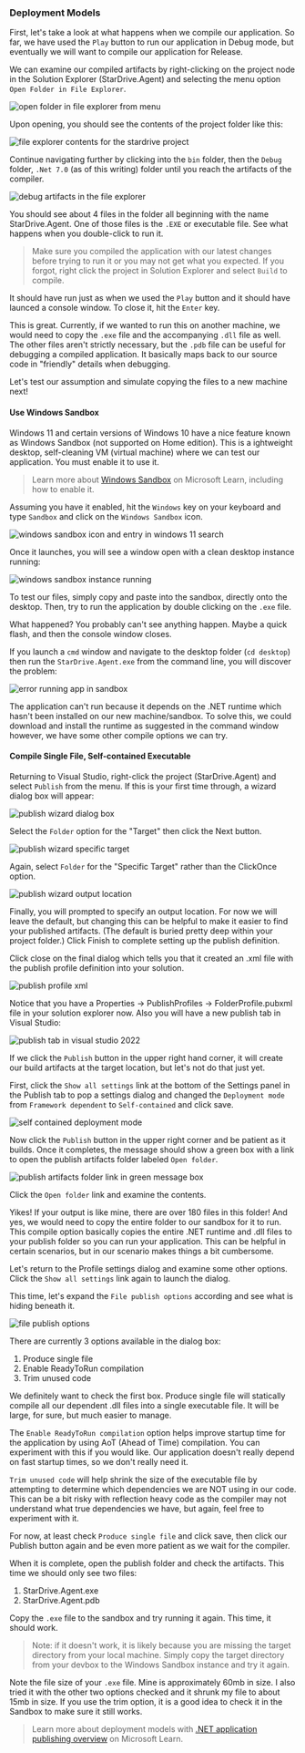 ### Deployment Models
First, let's take a look at what happens when we compile our application. So far, we have used the `Play` button to run our application in Debug mode, but eventually we will want to compile our application for Release.

We can examine our compiled artifacts by right-clicking on the project node in the Solution Explorer (StarDrive.Agent) and selecting the menu option `Open Folder in File Explorer`.

![open folder in file explorer from menu](images/part4/10-open-folder-in-file-explorer-menu.png)

Upon opening, you should see the contents of the project folder like this:

![file explorer contents for the stardrive project](images/part4/11-project-folder-in-file-explorer-contents.png)

Continue navigating further by clicking into the `bin` folder, then the `Debug` folder, `.Net 7.0` (as of this writing) folder until you reach the artifacts of the compiler.

![debug artifacts in the file explorer](images/part4/12-debug-files-in-folder-content.png)

You should see about 4 files in the folder all beginning with the name StarDrive.Agent. One of those files is the `.EXE` or executable file. See what happens when you double-click to run it.

>Make sure you compiled the application with our latest changes before trying to run it or you may not get what you expected. If you forgot, right click the project in Solution Explorer and select `Build` to compile.

It should have run just as when we used the `Play` button and it should have launced a console window. To close it, hit the `Enter` key.

This is great. Currently, if we wanted to run this on another machine, we would need to copy the `.exe` file and the accompanying `.dll` file as well. The other files aren't strictly necessary, but the `.pdb` file can be useful for debugging a compiled application. It basically maps back to our source code in "friendly" details when debugging.

Let's test our assumption and simulate copying the files to a new machine next!

#### Use Windows Sandbox
Windows 11 and certain versions of Windows 10 have a nice feature known as Windows Sandbox (not supported on Home edition). This is a  ightweight desktop, self-cleaning VM (virtual machine) where we can test our application. You must enable it to use it.

>Learn more about [Windows Sandbox](https://learn.microsoft.com/en-us/windows/security/threat-protection/windows-sandbox/windows-sandbox-overview) on Microsoft Learn, including how to enable it.

Assuming you have it enabled, hit the `Windows` key on your keyboard and type `Sandbox` and click on the `Windows Sandbox` icon.

![windows sandbox icon and entry in windows 11 search](images/part4/13-windows-sandbox.png)

Once it launches, you will see a window open with a clean desktop instance running:

![windows sandbox instance running](images/part4/14-windows-sandbox-launched.png)

To test our files, simply copy and paste into the sandbox, directly onto the desktop. Then, try to run the application by double clicking on the `.exe` file.

What happened? You probably can't see anything happen. Maybe a quick flash, and then the console window closes.

If you launch a `cmd` window and navigate to the desktop folder (`cd desktop`) then run the `StarDrive.Agent.exe` from the command line, you will discover the problem:

![error running app in sandbox](images/part4/15-error-running-app-in-sandbox.png)

The application can't run because it depends on the .NET runtime which hasn't been installed on our new machine/sandbox. To solve this, we could download and install the runtime as suggested in the command window however, we have some other compile options we can try.

#### Compile Single File, Self-contained Executable
Returning to Visual Studio, right-click the project (StarDrive.Agent) and select `Publish` from the menu. If this is your first time through, a wizard dialog box will appear:

![publish wizard dialog box](images/part4/16-publish-wizard-dialog.png)

Select the `Folder` option for the "Target" then click the Next button.

![publish wizard specific target](images/part4/17-publish-wizard-specific-target.png)

Again, select `Folder` for the "Specific Target" rather than the ClickOnce option.

![publish wizard output location](images/part4/18-publish-wizard-specific-output-location.png)

Finally, you will prompted to specify an output location. For now we will leave the default, but changing this can be helpful to make it easier to find your published artifacts. (The default is buried pretty deep within your project folder.) Click Finish to complete setting up the publish definition.

Click close on the final dialog which tells you that it created an .xml file with the publish profile definition into your solution.

![publish profile xml](images/part4/19-publish-profile-xml.png)

Notice that you have a Properties -> PublishProfiles -> FolderProfile.pubxml file in your solution explorer now. Also you will have a new publish tab in Visual Studio:

![publish tab in visual studio 2022](images/part4/20-publish-tab-vs2022.png)

If we click the `Publish` button in the upper right hand corner, it will create our build artifacts at the target location, but let's not do that just yet. 

First, click the `Show all settings` link at the bottom of the Settings panel in the Publish tab to pop a settings dialog and changed the `Deployment mode` from `Framework dependent` to `Self-contained` and click save.

![self contained deployment mode](images/part4/21-profile-settings-self-contianed.png)

Now click the `Publish` button in the upper right corner and be patient as it builds. Once it completes, the message should show a green box with a link to open the publish artifacts folder labeled `Open folder`. 

![publish artifacts folder link in green message box](images/part4/22-publish-succeeded-output-folder-link.png)

Click the `Open folder` link and examine the contents.

Yikes! If your output is like mine, there are over 180 files in this folder! And yes, we would need to copy the entire folder to our sandbox for it to run. This compile option basically copies the entire .NET runtime and .dll files to your publish folder so you can run your application. This can be helpful in certain scenarios, but in our scenario makes things a bit cumbersome.

Let's return to the Profile settings dialog and examine some other options. Click the `Show all settings` link again to launch the dialog.

This time, let's expand the `File publish options` according and see what is hiding beneath it.

![file publish options](images/part4/23-file-publish-options.png)

There are currently 3 options available in the dialog box:
1. Produce single file
2. Enable ReadyToRun compilation
3. Trim unused code

We definitely want to check the first box. Produce single file will statically compile all our dependent .dll files into a single executable file. It will be large, for sure, but much easier to manage.

The `Enable ReadyToRun compilation` option helps improve startup time for the application by using AoT (Ahead of Time) compilation. You can experiment with this if you would like. Our application doesn't really depend on fast startup times, so we don't really need it.

`Trim unused code` will help shrink the size of the executable file by attempting to determine which dependencies we are NOT using in our code. This can be a bit risky with reflection heavy code as the compiler may not understand what true dependencies we have, but again, feel free to experiment with it.

For now, at least check `Produce single file` and click save, then click our Publish button again and be even more patient as we wait for the compiler.

When it is complete, open the publish folder and check the artifacts. This time we should only see two files:
1. StarDrive.Agent.exe
2. StarDrive.Agent.pdb

Copy the `.exe` file to the sandbox and try running it again. This time, it should work.

>Note: if it doesn't work, it is likely because you are missing the target directory from your local machine. Simply copy the target directory from your devbox to the Windows Sandbox instance and try it again.

Note the file size of your `.exe` file. Mine is approximately 60mb in size. I also tried it with the other two options checked and it shrunk my file to about 15mb in size. If you use the trim option, it is a good idea to check it in the Sandbox to make sure it still works.

>Learn more about deployment models with [.NET application publishing overview](https://learn.microsoft.com/en-us/dotnet/core/deploying/) on Microsoft Learn.